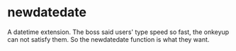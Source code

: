# newdatedate
A datetime extension.
The boss said users' type speed so fast, the onkeyup can not satisfy them.
So the newdatedate function is what they want.
